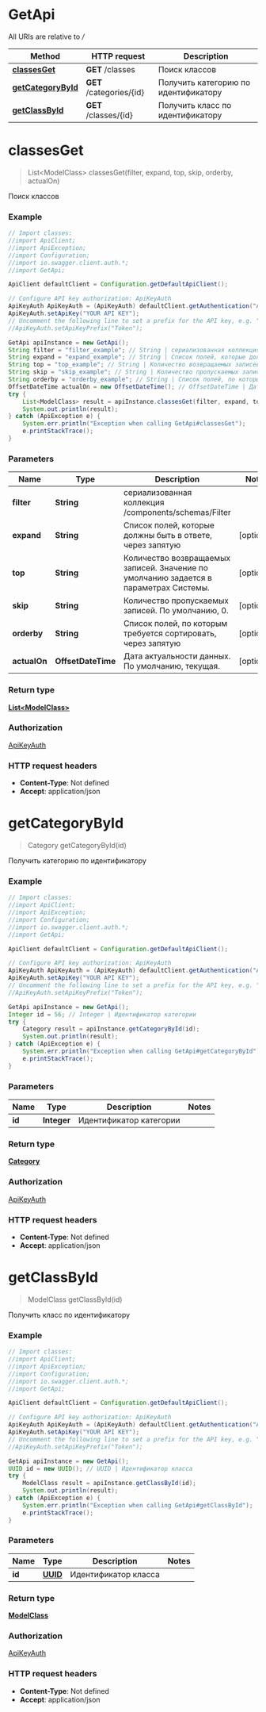 # GetApi

All URIs are relative to */*

Method | HTTP request | Description
------------- | ------------- | -------------
[**classesGet**](GetApi.md#classesGet) | **GET** /classes | Поиск классов
[**getCategoryById**](GetApi.md#getCategoryById) | **GET** /categories/{id} | Получить категорию по идентификатору
[**getClassById**](GetApi.md#getClassById) | **GET** /classes/{id} | Получить класс по идентификатору

<a name="classesGet"></a>
# **classesGet**
> List&lt;ModelClass&gt; classesGet(filter, expand, top, skip, orderby, actualOn)

Поиск классов

### Example
```java
// Import classes:
//import ApiClient;
//import ApiException;
//import Configuration;
//import io.swagger.client.auth.*;
//import GetApi;

ApiClient defaultClient = Configuration.getDefaultApiClient();

// Configure API key authorization: ApiKeyAuth
ApiKeyAuth ApiKeyAuth = (ApiKeyAuth) defaultClient.getAuthentication("ApiKeyAuth");
ApiKeyAuth.setApiKey("YOUR API KEY");
// Uncomment the following line to set a prefix for the API key, e.g. "Token" (defaults to null)
//ApiKeyAuth.setApiKeyPrefix("Token");

GetApi apiInstance = new GetApi();
String filter = "filter_example"; // String | сериализованная коллекция /components/schemas/Filter
String expand = "expand_example"; // String | Список полей, которые должны быть в ответе, через запятую
String top = "top_example"; // String | Количество возвращаемых записей. Значение по умолчанию задается в параметрах Системы.
String skip = "skip_example"; // String | Количество пропускаемых записей. По умолчанию, 0.
String orderby = "orderby_example"; // String | Cписок полей, по которым требуется сортировать, через запятую
OffsetDateTime actualOn = new OffsetDateTime(); // OffsetDateTime | Дата актуальности данных. По умолчанию, текущая.
try {
    List<ModelClass> result = apiInstance.classesGet(filter, expand, top, skip, orderby, actualOn);
    System.out.println(result);
} catch (ApiException e) {
    System.err.println("Exception when calling GetApi#classesGet");
    e.printStackTrace();
}
```

### Parameters

Name | Type | Description  | Notes
------------- | ------------- | ------------- | -------------
 **filter** | **String**| сериализованная коллекция /components/schemas/Filter |
 **expand** | **String**| Список полей, которые должны быть в ответе, через запятую | [optional]
 **top** | **String**| Количество возвращаемых записей. Значение по умолчанию задается в параметрах Системы. | [optional]
 **skip** | **String**| Количество пропускаемых записей. По умолчанию, 0. | [optional]
 **orderby** | **String**| Cписок полей, по которым требуется сортировать, через запятую | [optional]
 **actualOn** | **OffsetDateTime**| Дата актуальности данных. По умолчанию, текущая. | [optional]

### Return type

[**List&lt;ModelClass&gt;**](ModelClass.md)

### Authorization

[ApiKeyAuth](../README.md#ApiKeyAuth)

### HTTP request headers

 - **Content-Type**: Not defined
 - **Accept**: application/json

<a name="getCategoryById"></a>
# **getCategoryById**
> Category getCategoryById(id)

Получить категорию по идентификатору

### Example
```java
// Import classes:
//import ApiClient;
//import ApiException;
//import Configuration;
//import io.swagger.client.auth.*;
//import GetApi;

ApiClient defaultClient = Configuration.getDefaultApiClient();

// Configure API key authorization: ApiKeyAuth
ApiKeyAuth ApiKeyAuth = (ApiKeyAuth) defaultClient.getAuthentication("ApiKeyAuth");
ApiKeyAuth.setApiKey("YOUR API KEY");
// Uncomment the following line to set a prefix for the API key, e.g. "Token" (defaults to null)
//ApiKeyAuth.setApiKeyPrefix("Token");

GetApi apiInstance = new GetApi();
Integer id = 56; // Integer | Идентификатор категории
try {
    Category result = apiInstance.getCategoryById(id);
    System.out.println(result);
} catch (ApiException e) {
    System.err.println("Exception when calling GetApi#getCategoryById");
    e.printStackTrace();
}
```

### Parameters

Name | Type | Description  | Notes
------------- | ------------- | ------------- | -------------
 **id** | **Integer**| Идентификатор категории |

### Return type

[**Category**](Category.md)

### Authorization

[ApiKeyAuth](../README.md#ApiKeyAuth)

### HTTP request headers

 - **Content-Type**: Not defined
 - **Accept**: application/json

<a name="getClassById"></a>
# **getClassById**
> ModelClass getClassById(id)

Получить класс по идентификатору

### Example
```java
// Import classes:
//import ApiClient;
//import ApiException;
//import Configuration;
//import io.swagger.client.auth.*;
//import GetApi;

ApiClient defaultClient = Configuration.getDefaultApiClient();

// Configure API key authorization: ApiKeyAuth
ApiKeyAuth ApiKeyAuth = (ApiKeyAuth) defaultClient.getAuthentication("ApiKeyAuth");
ApiKeyAuth.setApiKey("YOUR API KEY");
// Uncomment the following line to set a prefix for the API key, e.g. "Token" (defaults to null)
//ApiKeyAuth.setApiKeyPrefix("Token");

GetApi apiInstance = new GetApi();
UUID id = new UUID(); // UUID | Идентификатор класса
try {
    ModelClass result = apiInstance.getClassById(id);
    System.out.println(result);
} catch (ApiException e) {
    System.err.println("Exception when calling GetApi#getClassById");
    e.printStackTrace();
}
```

### Parameters

Name | Type | Description  | Notes
------------- | ------------- | ------------- | -------------
 **id** | [**UUID**](.md)| Идентификатор класса |

### Return type

[**ModelClass**](ModelClass.md)

### Authorization

[ApiKeyAuth](../README.md#ApiKeyAuth)

### HTTP request headers

 - **Content-Type**: Not defined
 - **Accept**: application/json

